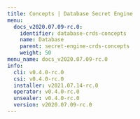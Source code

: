 ```yaml
---
title: Concepts | Database Secret Engine
menu:
  docs_v2020.07.09-rc.0:
    identifier: database-crds-concepts
    name: Database
    parent: secret-engine-crds-concepts
    weight: 50
menu_name: docs_v2020.07.09-rc.0
info:
  cli: v0.4.0-rc.0
  csi: v0.4.0-rc.0
  installer: v2021.07.14-rc.0
  operator: v0.4.0-rc.0
  unsealer: v0.4.0-rc.0
  version: v2020.07.09-rc.0
---
```


